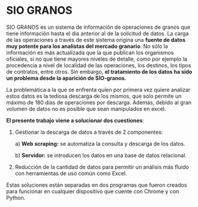 # SIO GRANOS

SIO GRANOS es un sistema de información de operaciones de granos que tiene información hasta el día anterior al de la solicitud de datos. La carga de las operaciones a través de este sistema origina una **fuente de datos muy potente para los analistas del mercado granario**. No sólo la información es más actualizada que la que publican los organismos oficiales, si no que tiene mayores niveles de detalle, como por ejemplo la procedencia a nivel de localidad de las operaciones, los destinos, los tipos de contratos, entre otros. Sin embargo, **el tratamiento de los datos ha sido un problema desde la aparición de SIO-granos.**

La problemática a la que se enfrenta quien por primera vez quiere analizar estos datos es la tediosa descarga de los mismos, que solo permite un máximo de 180 días de operaciones por descarga. Además, debido al gran volumen de datos no es posible que sean manipulados en excel.

**El presente trabajo viene a solucionar dos cuestiones**:

1) Gestionar la descarga de datos a través de 2 componentes:
    
    a) **Web scraping:** se automatiza la consulta y descarga de los datos.
    
    b) **Servidor:** se introducen los datos en una base de datos relacional. 
  
2) Reducción de la cantidad de datos para permitir un análisis más fluido con herramientas de uso común como Excel.

Estas soluciones están separadas en dos programas que fueron creados para funcionar en cualquier dispositivo que cuente con Chrome y con Python. 
